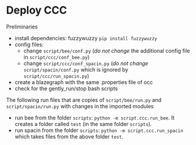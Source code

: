 # Deploy CCC

Preliminaries

 * install dependencies: fuzzywuzzy `pip install fuzzywuzzy`
 * config files:
   * change `script/bee/conf.py` (*do not change* the additional config file in `script/ccc/conf_bee.py`)
   * change `script/ccc/conf_spacin.py` (*do not change* `script/spacin/conf.py` which is ignored by `script/ccc/run_spacin.py`)
 * create a blazegraph with the same .properties file of occ
 * check for the gently_run/stop bash scripts

The following run files that are copies of `script/bee/run.py` and `script/spacin/run.py` with changes in the imported modules

 * run bee from the folder `scripts`: `python -m script.ccc.run_bee`. It creates a folder called `test` (in the same folder `scripts`).
 * run spacin from the folder `scripts`: `python -m script.ccc.run_spacin` which takes files from the above folder `test`.
